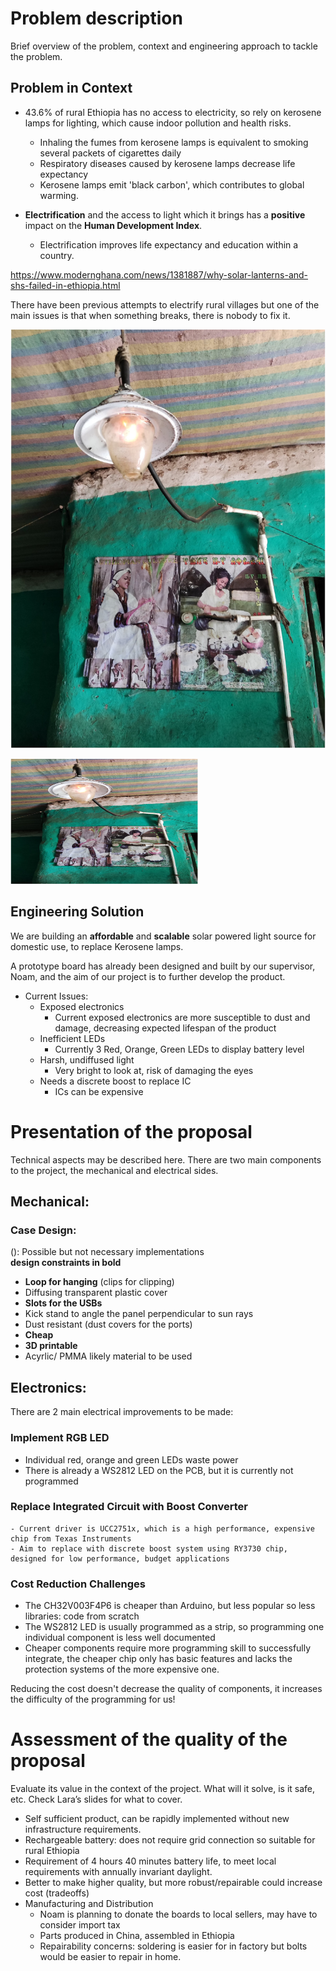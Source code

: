 # Problem description

Brief overview of the problem, context and engineering approach to tackle the problem.

## Problem in Context

- 43.6% of rural Ethiopia has no access to electricity, so rely on kerosene lamps for lighting, which cause indoor pollution and health risks.
    - Inhaling the fumes from kerosene lamps is equivalent to smoking several packets of cigarettes daily
    - Respiratory diseases caused by kerosene lamps decrease life expectancy
    - Kerosene lamps emit 'black carbon', which contributes to global warming. 
  
- **Electrification** and the access to light which it brings has a **positive** impact on the **Human Development Index**.
  - Electrification improves life expectancy and education within a country.

https://www.modernghana.com/news/1381887/why-solar-lanterns-and-shs-failed-in-ethiopia.html

There have been previous attempts to electrify rural villages but one of the main issues is that when something breaks, there is nobody to fix it. 


![image](assets/Gaslight.jpg)

<img src="assets/Gaslight.jpg" alt="Alt Text" width="300" height="200">

## Engineering Solution

We are building an **affordable** and **scalable** solar powered light source for domestic use, to replace Kerosene lamps.

A prototype board has already been designed and built by our supervisor, Noam, and the aim of our project is to further develop the product.

- Current Issues:
    - Exposed electronics
      - Current exposed electronics are more susceptible to dust and damage, decreasing expected lifespan of the product
    - Inefficient LEDs
      - Currently 3 Red, Orange, Green LEDs to display battery level
    - Harsh, undiffused light
      - Very bright to look at, risk of damaging the eyes   
    - Needs a discrete boost to replace IC
      - ICs can be expensive

# Presentation of the proposal

Technical aspects may be described here.
There are two main components to the project, the mechanical and electrical sides. 

## Mechanical:  
### Case Design:  
(): Possible but not necessary implementations  
**design constraints in bold**
- **Loop for hanging** (clips for clipping)
- Diffusing transparent plastic cover
- **Slots for the USBs**
- Kick stand to angle the panel perpendicular to sun rays
- Dust resistant (dust covers for the ports)
- **Cheap**
- **3D printable**
- Acyrlic/ PMMA likely material to be used

## Electronics:  
There are 2 main electrical improvements to be made:

### Implement RGB LED
  - Individual red, orange and green LEDs waste power
  - There is already a WS2812 LED on the PCB, but it is currently not programmed
  
### Replace Integrated Circuit with Boost Converter
    - Current driver is UCC2751x, which is a high performance, expensive chip from Texas Instruments
    - Aim to replace with discrete boost system using RY3730 chip, designed for low performance, budget applications
   
### Cost Reduction Challenges
- The CH32V003F4P6 is cheaper than Arduino, but less popular so less libraries: code from scratch
- The WS2812 LED is usually programmed as a strip, so programming one individual component is less well documented
- Cheaper components require more programming skill to successfully integrate, the cheaper chip only has basic features and lacks the protection systems of the more expensive one. 

Reducing the cost doesn't decrease the quality of components, it increases the difficulty of the programming for us!


# Assessment of the quality of the proposal

Evaluate its value in the context of the project. 
What will it solve, is it safe, etc. Check Lara’s slides for what to cover.

- Self sufficient product, can be rapidly implemented without new infrastructure requirements.
- Rechargeable battery: does not require grid connection so suitable for rural Ethiopia
- Requirement of 4 hours 40 minutes battery life, to meet local requirements with annually invariant daylight.
- Better to make higher quality, but more robust/repairable could increase cost (tradeoffs)
- Manufacturing and Distribution
  - Noam is planning to donate the boards to local sellers, may have to consider import tax
  - Parts produced in China, assembled in Ethiopia
  - Repairability concerns: soldering is easier for in factory but bolts would be easier to repair in home. 


